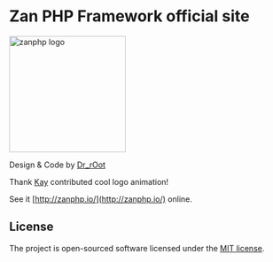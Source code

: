 # Zan PHP Framework official site

<img src="https://github.com/youzan/zanphp.io/blob/master/src/img/zan-logo-small@2x.png?raw=true" alt="zanphp logo" srcset="https://github.com/youzan/zanphp.io/blob/master/src/img/zan-logo-small.png?raw=true 1x, https://github.com/youzan/zanphp.io/blob/master/src/img/zan-logo-small@2x.png?raw=true 2x, https://github.com/youzan/zanphp.io/blob/master/src/img/zan-logo-small.png?raw=true" width="210" height="210">

Design & Code by [Dr_rOot](https://github.com/agalwood)

Thank [Kay](https://github.com/Raistlin916) contributed cool logo animation!

See it [http://zanphp.io/](http://zanphp.io/) online.

## License
The project is open-sourced software licensed under the [MIT license](https://opensource.org/licenses/MIT).
